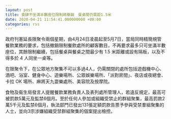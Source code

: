 ```yaml
---
layout: post
title: 食肆不坐滿半數座位限制將撤銷　餐桌間仍需距1.5米
date: 2020-04-21 11:54:41.000000000 +08:00
categories: rss
---
```


政府刊憲延長限聚令兩個星期，由4月24日凌晨起至5月7日，當局同時精簡規管餐飲業務的要求，包括撤銷限制餐飲處所的顧客數目，不再要求最多只可坐滿半數座位，其餘限制繼續，包括餐桌與餐桌之間最少有 1.5 米距離或設有隔板，以及不得多於 4 人同坐一桌等。
 
在限聚令下，在公眾地方聚集不可以多過4人，仍需關閉的處所包括遊戲機中心、酒吧、浴室、健身中心、遊樂場所、公眾娛樂場所、「派對房間」、夜店或夜總會、卡拉 OK 場所、麻將天九耍樂處所、美容院及按摩院。

食物及衞生局發言人提醒餐飲業務負責人及表列處所管理人，若違反規定，最高可被罰款5萬元及監禁6個月。至於任何人參加或組織受禁止的群組聚集，最高罰款2萬5千元及監禁6個月，執法部門已發出131張定額罰款告票予參與受禁羣組聚集的人士，並向3宗涉嫌組織受禁群組聚集的個案提出檢控。
